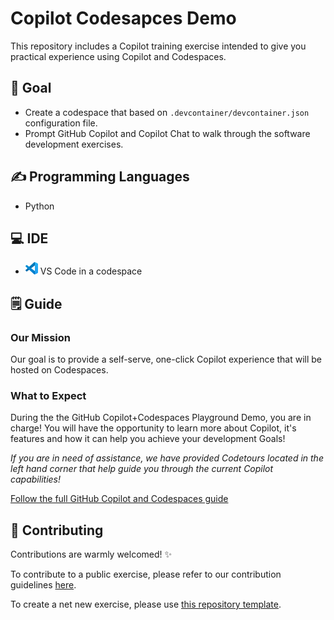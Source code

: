 # Copilot Codesapces Demo

This repository includes a Copilot training exercise intended to give you practical experience using Copilot and Codespaces.

## 🎯 Goal

- Create a codespace that based on `.devcontainer/devcontainer.json` configuration file.
- Prompt GitHub Copilot and Copilot Chat to walk through the software development exercises.

## ✍️ Programming Languages

- Python

## 💻 IDE

- <img src="images/ide-vscode.png" alt="Visual Studio Code" width="20"/> VS Code in a codespace

## 🗒️ Guide

### Our Mission

Our goal is to provide a self-serve, one-click Copilot experience that will be hosted on Codespaces.

### What to Expect

During the the GitHub Copilot+Codespaces Playground Demo, you are in charge! You will have the opportunity to learn more about Copilot, it's features and how it can help you achieve your development Goals!

_If you are in need of assistance, we have provided Codetours located in the left hand corner that help guide you through the current Copilot capabilities!_

[Follow the full GitHub Copilot and Codespaces guide](./copilot_and_codespaces.md)

## 🤝 Contributing

Contributions are warmly welcomed! ✨

To contribute to a public exercise, please refer to our contribution guidelines [here](https://github.com/ps-copilot-sandbox/.github/blob/main/.github/CONTRIBUTING.md).

To create a net new exercise, please use [this repository template](https://github.com/ps-copilot-sandbox/copilot-exercise-template).
